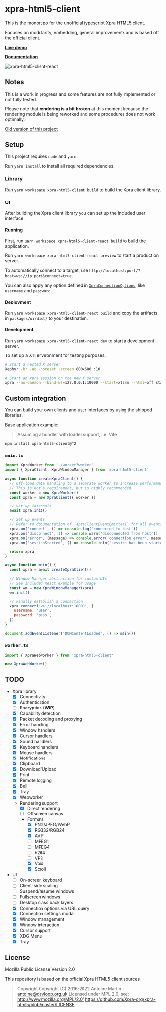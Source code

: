 # xpra-html5-client

This is the monorepo for the unofficial typescript Xpra HTML5 client.

Focuses on modularity, embedding, general improvements and is based off the
[official](https://github.com/Xpra-org/xpra-html5) client.

**[Live demo](https://andersevenrud.github.io/xpra-html5-client/ts/client/)**

**[Documentation](https://andersevenrud.github.io/xpra-html5-client/ts/docs/)**

![xpra-html5-client-react](https://user-images.githubusercontent.com/161548/157789860-dabe3617-52e3-4b8d-9fee-950f018f879b.png)

## Notes

This is a work in progress and some features are not fully implemented or not fully tested.

Please note that **rendering is a bit broken** at this moment because the rendering module
is being reworked and some procedures does not work optimally.

[Old version of this project](https://github.com/andersevenrud/xpra-html5-client/tree/legacy)

## Setup

This project requires `node` and `yarn`.

Run `yarn install` to install all required dependencies.

### Library

Run `yarn workspace xpra-html5-client build` to build the Xpra client library.

### UI

After building the Xpra client library you can set up the included user interface.

#### Running

First, run `uarn workspace xpra-html5-client-react build` to build the application.

Run `yarn workspace xpra-html5-client-react preview` to start a production server.

To automatically connect to a target, use `http://localhost:port/?host=ws://ip:port&connect=true`.

You can also apply any option defined in [`XpraConnectionOptions`](https://andersevenrud.github.io/xpra-html5-client/ts/docs/interfaces/XpraConnectionOptions.html),
like `username` and `password`.

#### Deployment

Run `yarn workspace xpra-html5-client-react build` and copy the artifacts in `packages/ui/dist/` to your destination.

#### Development

Run `yarn workspace xpra-html5-client-react dev` to start a development server.

To set up a X11 environment for testing purposes:

```bash
# Start a nested X server
Xephyr -br -ac -noreset -screen 800x600 :10

# Start an xpra session on the new X server
xpra --no-daemon --bind-ws=127.0.0.1:10000 --start=xterm --html=off start :10
```

## Custom integration

You can build your own clients and user interfaces by using the shipped libraries.

Base application example:

> Assuming a bundler with loader support, i.e. Vite

```bash
npm install xpra-html5-client@^2
```

### `main.ts`

```javascript
import XpraWorker from './worker?worker'
import { XpraClient, XpraWindowManager } from 'xpra-html5-client'

async function createXpraClient() {
  // Off-load data handling to a separate worker to increase performance.
  // This is not a requirement, but is highly recommended.
  const worker = new XpraWorker()
  const xpra = new XpraClient({ worker })

  // Set up internals
  await xpra.init()

  // Set up events
  // Refer to documentation of `XpraClientEventEmitters` for all events
  xpra.on('connect', () => console.log('connected to host'))
  xpra.on('disconnect', () => console.warn('disconnected from host'))
  xpra.on('error', (message) => console.error('connection error', message))
  xpra.on('sessionStarted', () => console.info('session has been started'))

  return xpra
}

async function main() {
  const xpra = await createXpraClient()

  // Window Manager abstraction for custom UIs
  // See included React example for usage
  const wm = new XpraWindowManager(xpra)
  wm.init()

  // Finally establish a connection
  xpra.connect('ws://localhost:10000', {
    username: 'user',
    password: 'pass',
  })
}

document.addEventListener('DOMContentLoaded', () => main())
```

### `worker.ts`

```javascript
import { XpraWebWorker } from 'xpra-html5-client'

new XpraWebWorker()
```

## TODO

* Xpra library
  * [x] Connectivity
  * [x] Authentication
  * [ ] Encryption (**WIP**)
  * [x] Capability detection
  * [x] Packet decoding and proxying
  * [x] Error handling
  * [x] Window handlers
  * [x] Cursor handlers
  * [x] Sound handlers
  * [x] Keyboard handlers
  * [x] Mouse handlers
  * [x] Notifications
  * [x] Clipboard
  * [x] Download/Upload
  * [x] Print
  * [x] Remote logging
  * [x] Bell
  * [x] Tray
  * [x] Webworker
  * Rendering support
    * [x] Direct rendering
    * [ ] Offscreen canvas
    * Formats
      * [x] PNG/JPEG/WebP
      * [x] RGB32/RGB24
      * [x] AVIF
      * [ ] MPEG1
      * [ ] MPEG4
      * [ ] h264
      * [ ] VP8
      * [x] Void
      * [x] Scroll
* UI
  * [ ] On-screen keyboard
  * [ ] Client-side scaling
  * [ ] Suspend/resume windows
  * [ ] Fullscreen windows
  * [ ] Desktop class back layers
  * [x] Connection options via URL query
  * [x] Connection settings modal
  * [x] Window management
  * [x] Window interaction
  * [x] Cursor support
  * [x] XDG Menu
  * [x] Tray

## License

Mozilla Public License Version 2.0

This repository is based on the official Xpra HTML5 client sources
> Copyright Copyright (C) 2016-2022 Antoine Martin <antoine@devloop.org.uk>
> Licensed under MPL 2.0, see: http://www.mozilla.org/MPL/2.0/
> https://github.com/Xpra-org/xpra-html5/blob/master/LICENSE
